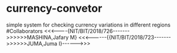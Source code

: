 # currency-convetor
simple system for checking currency variations in different regions
#Collaborators <<<----{NIT/BIT/2018/726------->>>>>>MASHINA,Jafary M}
<<<------{{NIT/BIT/2018/723------->>>>>>JUMA,Juma I}------>>>
